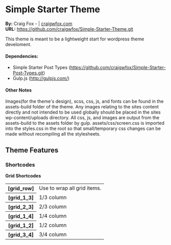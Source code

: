 # Simple Starter Theme
**By:** Craig Fox - | [craigwfox.com](http://craigwfox.com)<br />
**URL:** https://github.com/craigwfox/Simple-Starter-Theme.git

This theme is meant to be a lightweight start for wordpress theme develoment.

#### Dependencies:
- Simple Starter Post Types (https://github.com/craigwfox/Simple-Starter-Post-Types.git)
- Gulp.js (http://gulpjs.com/)

#### Other Notes
Images(for the theme's design), scss, css, js, and fonts can be found in the assets-build folder of the theme. Any images relating to the sites content directly and not intended to be used globally should be placed in the sites wp-content/uploads directory. All css, js, and images are output from the assets-build to the assets folder by gulp. assets/css/screen.css is imported into the styles.css in the root so that small/temporary css changes can be made without recompiling all the stylesheets.


## Theme Features

### Shortcodes
**Grid Shortcodes**
<table>
  <tr>
    <th>[grid_row]</th>
    <td>Use to wrap all grid items.</td>
  </tr>
  <tr>
    <th>[grid_1_3]</th>
    <td>1/3 column</td>
  </tr>
  <tr>
    <th>[grid_2_3]</th>
    <td>2/3 column</td>
  </tr>
  <tr>
    <th>[grid_1_4]</th>
    <td>1/4 column</td>
  </tr>
  <tr>
    <th>[grid_1_2]</th>
    <td>1/2 column</td>
  </tr>
  <tr>
    <th>[grid_3_4]</th>
    <td>3/4 column</td>
  </tr>
</table>
